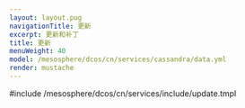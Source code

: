 ```yaml
---
layout: layout.pug
navigationTitle: 更新
excerpt: 更新和补丁
title: 更新
menuWeight: 40
model: /mesosphere/dcos/cn/services/cassandra/data.yml
render: mustache
---
```


#include /mesosphere/dcos/cn/services/include/update.tmpl
